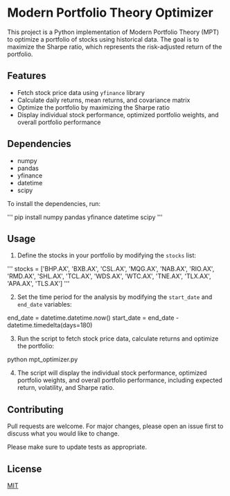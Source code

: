 # Modern Portfolio Theory Optimizer

This project is a Python implementation of Modern Portfolio Theory (MPT) to optimize a portfolio of stocks using historical data. The goal is to maximize the Sharpe ratio, which represents the risk-adjusted return of the portfolio.

## Features

- Fetch stock price data using `yfinance` library
- Calculate daily returns, mean returns, and covariance matrix
- Optimize the portfolio by maximizing the Sharpe ratio
- Display individual stock performance, optimized portfolio weights, and overall portfolio performance

## Dependencies

- numpy
- pandas
- yfinance
- datetime
- scipy

To install the dependencies, run:

'''
pip install numpy pandas yfinance datetime scipy
'''

## Usage

1. Define the stocks in your portfolio by modifying the `stocks` list:

'''
stocks = ['BHP.AX', 'BXB.AX', 'CSL.AX', 'MQG.AX', 'NAB.AX', 'RIO.AX', 'RMD.AX', 'SHL.AX', 'TCL.AX', 'WDS.AX', 'WTC.AX', 'TNE.AX', 'TLX.AX', 'APA.AX', 'TLS.AX']
'''

2. Set the time period for the analysis by modifying the `start_date` and `end_date` variables:


end_date = datetime.datetime.now()
start_date = end_date - datetime.timedelta(days=180)


3. Run the script to fetch stock price data, calculate returns and optimize the portfolio:


python mpt_optimizer.py


4. The script will display the individual stock performance, optimized portfolio weights, and overall portfolio performance, including expected return, volatility, and Sharpe ratio.

## Contributing

Pull requests are welcome. For major changes, please open an issue first to discuss what you would like to change.

Please make sure to update tests as appropriate.

## License

[MIT](https://choosealicense.com/licenses/mit/)
